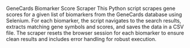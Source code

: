 GeneCards Biomarker Score Scraper
This Python script scrapes gene scores for a given list of biomarkers from the GeneCards database using Selenium. For each biomarker, the script navigates to the search results, extracts matching gene symbols and scores, and saves the data in a CSV file. 
The scraper resets the browser session for each biomarker to ensure clean results and includes error handling for robust execution.
